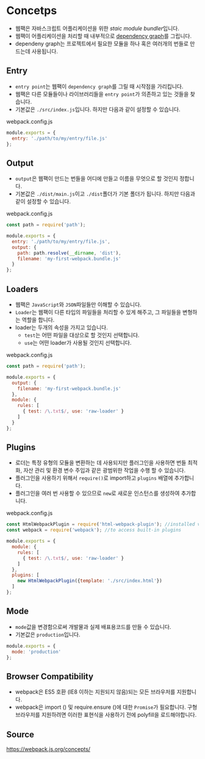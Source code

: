 # Concetps

* 웹팩은 자바스크립트 어플리케이션을 위한 *staic module bundler*입니다.
* 웹팩이 어플리케이션을 처리할 때 내부적으로 [dependency graph](https://webpack.js.org/concepts/dependency-graph/)를 그립니다.
* dependeny graph는 프로젝트에서 필요한 모듈을 하나 혹은 여러개의 번들로
  만드는데 사용됩니다.  

## Entry

* `entry point`는 웹팩이 `dependency graph`를 그릴 때 시작점을 가리킵니다.
* 웹팩은 다른 모듈들이나 라이브러리들을 `entry point`가 의존하고 있는 것들을
  찾습니다.
* 기본값은 `./src/index.js`입니다. 하지만 다음과 같이 설정할 수 있습니다.

webpack.config.js
```javascript
module.exports = {
  entry: './path/to/my/entry/file.js'
};
```

## Output

* `output`은 웹팩이 만드는 번들을 어디에 만들고 이름을 무엇으로 할 것인지
  정합니다.
* 기본값은 `./dist/main.js`이고 `./dist`폴더가 기본 폴더가 됩니다. 하지만
  다음과 같이 설정할 수 있습니다.

webpack.config.js
```javascript
const path = require('path');

module.exports = {
  entry: './path/to/my/entry/file.js',
  output: {
    path: path.resolve(__dirname, 'dist'),
    filename: 'my-first-webpack.bundle.js'
  }
};
```

## Loaders

* 웹팩은 `JavaScript`와 `JSON`파일들만 이해할 수 있습니다.
* `Loader`는 웹팩이 다른 타입의 파일들을 처리할 수 있게 해주고, 그 파일들을
  변형하는 역할을 합니다.
* loader는 두개의 속성을 가지고 있습니다.
  * `test`는 어떤 파일을 대상으로 할 것인지 선택합니다.
  * `use`는 어떤 loader가 사용될 것인지 선택합니다.

webpack.config.js
```javascript
const path = require('path');

module.exports = {
  output: {
    filename: 'my-first-webpack.bundle.js'
  },
  module: {
    rules: [
      { test: /\.txt$/, use: 'raw-loader' }
    ]
  }
};
```

## Plugins

* 로더는 특정 유형의 모듈을 변환하는 데 사용되지만 플러그인을 사용하면 번들 
  최적화, 자산 관리 및 환경 변수 주입과 같은 광범위한 작업을 수행 할 수 
  있습니다.
* 플러그인을 사용하기 위해서 `require()`로 import하고 `plugins` 배열에
  추가합니다.
* 플러그인을 여러 번 사용할 수 있으므로 `new`로 새로운 인스턴스를 생성하여
  추가합니다.

webpack.config.js
```javascript
const HtmlWebpackPlugin = require('html-webpack-plugin'); //installed via npm
const webpack = require('webpack'); //to access built-in plugins

module.exports = {
  module: {
    rules: [
      { test: /\.txt$/, use: 'raw-loader' }
    ]
  },
  plugins: [
    new HtmlWebpackPlugin({template: './src/index.html'})
  ]
};
```

## Mode

* `mode`값을 변경함으로써 개발물과 실제 배표용코드를 만들 수 있습니다. 
* 기본값은 `production`입니다.

```javascript
module.exports = {
  mode: 'production'
};
```

## Browser Compatibility

* webpack은 ES5 호환 (IE8 이하는 지원되지 않음)되는 모든 브라우저를 지원합니다.
* webpack은 import () 및 require.ensure ()에 대한 `Promise`가 필요합니다. 
  구형 브라우저를 지원하려면 이러한 표현식을 사용하기 전에 polyfill을 
  로드해야합니다.

## Source

https://webpack.js.org/concepts/
